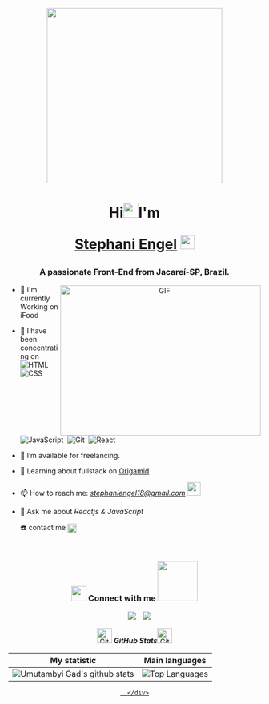 <p align="Center" ><img src="https://i.pinimg.com/originals/da/2c/da/da2cdace73ddf9ee428d30f17a840b89.gif" height="350px" width ="350px"></p>


<h1 align="center">Hi<img src="https://github.com/abdoachhoubi/abdoachhoubi/blob/main/gifs/Hi.gif" width="30"/>I'm<a href="https://github.com/StephaniEngell?tab=repositories/" target="blank">

Stephani Engel</a> <img src="https://emojis.slackmojis.com/emojis/images/1531849430/4246/blob-sunglasses.gif?1531849430" width="28"/></h1>
<h3 align="center">A passionate Front-End from Jacareí-SP, Brazil.</h3>

<a target="_blank" align="center">
  <img align="right" top="500" height="300" width="400" alt="GIF" src="https://media1.giphy.com/media/LMcB8XospGZO8UQq87/giphy.gif?cid=790b7611e3bedb4536004cc7ade9e59f3d12778b2d1f06e1&rid=giphy.gif&ct=g"/>
</a>


- 🔭 I'm currently Working on iFood <img src="https://upload.wikimedia.org/wikipedia/commons/thumb/9/90/IFood_logo.svg/1280px-IFood_logo.svg.png" width="35" height="12"/>

- 🌱 I have been concentrating on ![HTML](https://img.shields.io/badge/-HTML-05122A?style=flat&logo=HTML5)&nbsp; ![CSS](https://img.shields.io/badge/-CSS-05122A?style=flat&logo=CSS3&logoColor=1572B6)&nbsp; ![JavaScript](https://img.shields.io/badge/-JavaScript-05122A?style=flat&logo=javascript)&nbsp; ![Git](https://img.shields.io/badge/-Git-05122A?style=flat&logo=git)&nbsp; ![React](https://img.shields.io/badge/-React-05122A?style=flat&logo=react)

- 🤝 I’m available for freelancing.

- 🌱 Learning about fullstack on <a href="https://www.origamid.com/conta/" target="blank">Origamid</a>

- 📫 How to reach me: *stephaniengel18@gmail.com*  <img src="https://user-images.githubusercontent.com/5679180/79618120-0daffb80-80be-11ea-819e-d2b0fa904d07.gif" width="27px">

- 💬 Ask me about *Reactjs & JavaScript*
  <summary>☎️ contact me
        <a href="#" target="blank"><img align="center"
         src="https://img.shields.io/badge/whatsapp-4B7F1.svg?style=for-the-badge&logo=whatsapp&logoColor=white"
         alt="azzar" height="18"/></a></summary>

<br/>
<h3 align="center" > <img src="https://media.giphy.com/media/iY8CRBdQXODJSCERIr/giphy.gif" width="30" height="30"/>&nbsp;Connect with me <img src='https://raw.githubusercontent.com/ShahriarShafin/ShahriarShafin/main/Assets/handshake.gif' width="80px"/> </h3>
<div align="center"  class="icons-social" style="margin-left: 10px;">
<a style="margin-left: 10px;"  target="_blank" href="https://www.linkedin.com/in/stephani-engel/">
<img src="https://img.icons8.com/doodle/40/000000/linkedin--v2.png"></a>
<a style="margin-left: 10px;" target="_blank" href="https://www.instagram.com/stephaniengel/">
<img src="https://img.icons8.com/doodle/40/000000/instagram-new--v2.png"></a>
</div>

<p align="center">

<p  align="center">
 <img src="https://media.giphy.com/media/8UHRm5oY4k4FDxq5QG/giphy.gif" width="30px" alt="GitHub-Status"/>&nbsp;<i><b>GitHub Stats</b></i><img src="https://media.giphy.com/media/8UHRm5oY4k4FDxq5QG/giphy.gif" width="30px" alt="GitHub-Status"/>
 </p>
 

 

| My statistic                                                                                                                                                            | Main languages                                                                                                                                                                     |
| ------------------------------------------------------------------------------------------------------------------------------------------------------------------------ | ---------------------------------------------------------------------------------------------------------------------------------------------------------------------------------- |
| ![Umutambyi Gad's github stats](https://github-readme-stats.vercel.app/api?username=StephaniEngell&show_icons=true&hide_border=true&count_private=true&theme=radical) | ![Top Languages](https://github-readme-stats.vercel.app/api/top-langs/?username=StephaniEngell&langs_count=10&count_private=true&hide_border=true&theme=radical&layout=compact) |





 <div align="center">
<a " target="_blank" href="https://stephani-engel.netlify.app/"> 
		

      </div>
